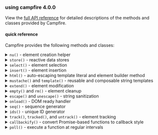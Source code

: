 ### using campfire 4.0.0

View the [full API reference](/site/docs/modules/campfire.html) for detailed
descriptions of the methods and classes provided by Campfire.

#### quick reference

Campfire provides the following methods and classes:

<details>
<summary><code>nu()</code> - element creation helper</summary>

Creates a new DOM element with a fluent builder API.

##### Create a simple element

```js
const [div] = cf.nu("div")
  .content("Hello World")
  .attr("id", "greeting")
  .done();
```

##### Button with click handler

```js
const [button] = cf.nu("button#submit.primary")
  .content("Submit")
  .attr("type", "submit")
  .on("click", () => console.log("Clicked!"))
  .style("backgroundColor", "blue")
  .done();
```

##### Element with classes

```js
const [card] = cf.nu(".card.shadow") // Creates div by default
  .content("Card content")
  .done();
```

##### Element with reactive template using NuBuilder::html()

```js
const name = cf.store({ value: "John" });
const role = cf.store({ value: "User" });

const [profile] = cf.nu("div.profile")
  .deps({ name, role })
  // render function runs again whenever name/role change
  .render(({ name, role }, { b, first }) =>
    b
      .html`<h2>${name}</h2><p>Role: ${role}</p>`
      .style("color", role === "Admin" ? "red" : "blue")
      // can detect if this is first render or a re-render
      .attr("data-initialized", first ? "initializing" : "updated")
  )
  .done();
```

##### Reactive content with builder pattern

```js
const name = cf.store({ value: "John" });
const admin = cf.store({ value: false });

const [greeting] = cf.nu("h1")
  .deps({ name, admin })
  .render(({ name, admin }, { b }) => b
    .content(`Hello, ${name}!`)
    .style("color", admin ? "red" : "black")
    .attr("title", admin ? "Administrator" : "User");
  )
  .done();
```

##### Direct HTML templating in render function

```js
const name = cf.store({ value: "John" });

const renderGreeting = (name: string) => 
  cf.html`<span>Hello, ${name}</span>`

const [greeting] = cf.nu("h1")
  .deps({ name })
  // b.html() sets innerHTML without escaping
  // use b.content() to do it safely
  .render(({ name }, { b }) => b.html(renderGreeting(name)))
  .done();

// or you can disable escaping with nu(...).raw(true).done()
```

##### Select multiple created elements with `.gimme()`

```js
const [card, title, desc] = cf.nu("div.card")
  .html(`
    <h2 class="title">Card Title</h2>
    <p class="desc">Description</p>
  `)
  .gimme(".title", ".desc") // Variadic - pass any number of selectors
  .done();
```

##### Compose elements with reactive children

```js
const parentData = cf.store({ value: "Parent content" });
const childData = cf.store({ value: "Child content" });
// Parent with slots for child components
const [parent] = cf.nu("section", {
  deps: { data: parentData },
  render: ({ data }) => `
    <h3>${data}</h3>
    <cf-slot name="child"></cf-slot>
  `,
  children: {
    // Child components maintain independent reactivity
    // and are preserved between re-renders of the parent
    child: cf.nu("div")
      .deps({ data: childData })
      .render(({ data }) => data)
      .done(),
  },
}).done();
```

##### Compose with multiple reactive children in a single slot

```js
const items = cf.store({ type: "list", value: ["Item 1", "Item 2", "Item 3"] });

// Create multiple listItem components
const listItems = items.value.map((text) =>
  cf.nu("li")
    .content(text)
    .done()
);

// Create container and insert children
const [container] = cf.nu("div")
  .html`
    <h3>Item List</h3>
    <ul><cf-slot name="items"></cf-slot></ul>
  `
  .children({ listItems })
  .done();
```

##### Using an existing element with nu()

```js
// Get a reference to an existing element
const existing = document.getElementById("my-element");

// Add reactive behavior to it
cf.nu(existing, {
  deps: { message },
  render: ({ message }, { b }) => {
    return b
      .content(`Current message: ${message}`)
      .style("color", message.length > 20 ? "red" : "black");
  },
}).done();
```

##### Clearing attributes and styles conditionally

```js
const disabled = cf.store({ value: false });
const theme = cf.store({ value: "light" });

const themes = {
  dark: { backgroundColor: "#303030", color: "white" },
  light: { backgroundColor: "#f5f4f0", color: "#202020" },
};

const [button] = cf.nu("button")
  .content("Click me")
  .deps({ disabled, theme })
  .render(({ disabled, theme }, { b }) => {
    // Conditionally set or clear attributes (empty string clears)
    b.attr("disabled", disabled ? "disabled" : "");

    b.style("backgroundColor", themes[theme].backgroundColor);
    b.style("color", themes[theme].color);
    return b;
  })
  // assign click listener
  .on("click", () => theme.update(theme.value === "light" ? "dark" : "light"))
  .done();
```

##### Track elements for global access (see track() and untrack() below)

```js
// Create and globally track an element by ID
const [modal] = cf.nu("div.modal")
  .content("Modal Content")
  .track("app-modal") // Register with global tracking system
  .done();

// Later, retrieve the element from anywhere
const elt = cf.tracked("app-modal");
if (elt) {
  elt.style.display = "block";
}

// when done
cf.untrack("app-modal");
```

</details>

<details>
<summary><code>store()</code> - reactive data stores</summary>

Creates reactive data stores to manage state with automatic UI updates.

##### A simple value store

```js
const counter = cf.store({ value: 0 });
counter.update(5); // Sets value to 5
counter.current(); // Gets current value (5)
```

##### Subscribe to changes

```js
counter.on("change", (event) => {
  console.log(`Value changed to ${event.value}`);
});

// Optionally trigger the callback immediately with current value
counter.on("change", (event) => {
  console.log(`Value changed to ${event.value}`);
}, true); // Pass true to call immediately
```

##### List store for arrays

```js
const todoList = cf.store({ type: "list", value: ["Buy milk"] });
todoList.push("Walk dog"); // Adds to the end
todoList.remove(0); // Removes first item
todoList.clear(); // Empties the list
```

##### Map store for key-value data

```js
const user = cf.store({
  type: "map",
  value: { name: "John", age: 30 },
});
user.set("location", "New York"); // Add/update a property
user.delete("age"); // Remove a property
user.clear(); // Empty the map
```

##### Subscribe to all events with any()

```js
todoList.any((event) => {
  console.log(`Event type: ${event.type}`);
});
```

##### Update values with a transform function

```js
const counter = cf.store({ value: 10 });

// Using a value directly
counter.update(20);

// Using a transform function
counter.update((currentValue) => currentValue + 5); // Increments by 5

// More complex transformations
const user = cf.store({
  type: "map",
  value: { name: "John", visits: 0, lastVisit: null },
});

// Update multiple properties based on current value
user.update((current) => ({
  ...current,
  visits: current.visits + 1,
  lastVisit: new Date(),
}));
```

</details>

<details>
<summary><code>select()</code> - element selection</summary>

Selects elements from the DOM with a unified API.

##### Select a single element (returns an array with one item)

```js
const [header] = cf.select({ s: "#page-header" });
// or if you need the ref for passing somewhere:
const header = cf.select({ s: "#page-header", single: true });
```

##### Select from a specific parent element

```js
const [submitButton] = cf.select({
  s: 'button[type="submit"]',
  from: formElement,
});
```

##### Select multiple elements

```js
const paragraphs = cf.select({
  s: "p",
  all: true,
});
```

##### Combining with other operations

```js
cf.select({ s: ".cards", all: true }).forEach((card) => {
  cf.extend(card, { style: { border: "1px solid black" } });
});
```

</details>

<details>
<summary><code>insert()</code> - element insertion</summary>

Inserts elements into the DOM at specific positions.

##### Insert at the end of a container

```js
cf.insert([elt], { into: container });
```

##### Insert at the start of a container

```js
cf.insert([elt], { into: container, at: "start" });
```

##### Insert before (as siblings of) another element

```js
cf.insert([elt], { before: referenceElement });
```

##### Insert multiple elements after (as siblings of) another element

```js
cf.insert([elt1, elt2], { after: referenceElement });
```

##### Create and insert in one step

```js
cf.insert(cf.nu().content("New content").done(), { into: document.body });
```

</details>

<details>
<summary><code>html()</code> - auto-escaping template literal and element builder method</summary>

Creates HTML strings with automatic escaping of interpolated values.

##### Basic usage with automatic escaping

```js
const username = '<script>alert("XSS")</script>';
const greeting = cf.html`Hello, ${username}!`;
// Result: "Hello, &lt;script&gt;alert("XSS")&lt;/script&gt;!"
```

##### Use r() to disable escaping for trusted content

```js
const trusted = cf.r('"<b>Bold text</b>"');
const message = cf.html`Safe message: ${trusted}`;
// Result: "Safe message: "<b>Bold text</b>""
```

##### Use with element creation

```js
const [div] = cf.nu("div")
  .deps({ user })
  // .html() is equivalent to .content().raw(true)
  .html(({ user }) => cf.html`<h1>Title</h1><p>${user}</p>`)
  .done();
```

</details>

<details>
<summary><code>mustache()</code> and <code>template()</code> - reusable and composable string templates</summary>

A lightweight implementation of the Mustache templating system for string
interpolation.

##### Basic variable interpolation (escaped by default)

```js
const result = cf.mustache("Hello, {{ name }}!", { name: "John" });
// Result: "Hello, John!"
```

##### Unescaped HTML content

```js
const result = cf.mustache("Welcome, {{{ userHtml }}}!", {
  userHtml: "<b>Admin</b>",
});
// Result: "Welcome, <b>Admin</b>!"
```

##### Sections - conditionally show content

```js
const result = cf.mustache(
  "{{#loggedIn}}Welcome back!{{/loggedIn}}{{^loggedIn}}Please log in.{{/loggedIn}}",
  { loggedIn: true },
);
// Result: "Welcome back!"
```

##### Array iteration with sections

```js
const result = cf.mustache(
  "<ul>{{#items}}<li>{{name}}</li>{{/items}}</ul>",
  { items: [{ name: "Item 1" }, { name: "Item 2" }] },
);
```

##### Working with primitive arrays

```js
const result = cf.mustache(
  "Numbers: {{#numbers}}{{.}}, {{/numbers}}",
  { numbers: [1, 2, 3] },
);
// Result: "Numbers: 1, 2, 3, "
```

##### Context changes with object values

```js
const result = cf.mustache(
  "{{#user}}Name: {{name}}, Age: {{age}}{{/user}}",
  { user: { name: "John", age: 30 } },
);
// Result: "Name: John, Age: 30"
```

##### Nested sections

```js
const result = cf.mustache(
  "{{#user}}{{name}} {{#admin}}(Admin){{/admin}}{{^admin}}(User){{/admin}}{{/user}}",
  { user: { name: "John", admin: true } },
);
// Result: "John (Admin)"
```

##### Escaping mustache syntax

```js
const result = cf.mustache(
  "This is not a variable: \\{{ name }}",
  { name: "John" },
);
// Result: "This is not a variable: {{ name }}"
```

##### Create reusable template function (compile once, render many times)

```js
// Compile template once
const greet = cf.template("Hello, {{ name }}!");

// Use multiple times with different data
const aliceGreeting = greet({ name: "Alice" }); // "Hello, Alice!"
const bobGreeting = greet({ name: "Bob" }); // "Hello, Bob!"
```

</details>

<details>
<summary><code>extend()</code> - element modification</summary>

Modifies existing DOM elements with the same options as <code>nu()</code>.

##### Basic usage

```js
const element = document.querySelector("#my-element");
cf.extend(element, {
  contents: "New content",
  style: { color: "red", fontSize: "16px" },
});
```

##### Add event handlers

```js
cf.extend(element, {
  on: {
    click: () => console.log("Clicked!"),
    mouseover: () => element.style.opacity = "0.8",
  },
});
```

##### With reactive data

```js
const titleStore = cf.store({ value: "Initial Title" });

cf.extend(pageHeader, {
  contents: ({ title }) => `Page: ${title}`,
  deps: { title: titleStore },
});
```

##### Composing elements with extend

```js
const childContent = cf.store({ value: "Child text" });

cf.extend(container, {
  contents: `<h2>Container</h2>
<cf-slot name="childSlot"></cf-slot>`,
  raw: true,
  children: {
    childSlot: cf.nu("span")
      .deps({ childContent })
      .content(({ childContent }) => childContent)
      .ref(),
  },
});
```

</details>

<details>
<summary><code>empty()</code> and <code>rm()</code> - element cleanup</summary>

Remove elements or their contents from the DOM.

##### Empty an element (removes all children)

```js
cf.empty(container);
```

##### Remove element entirely

```js
cf.rm(element);
```

</details>

<details>
<summary><code>escape()</code> and <code>unescape()</code> - string sanitization</summary>

Simple HTML escaping and unescaping utilities. These are the bare minimum for
inserting text into the DOM - you should look to a different library for more
complex needs.

```js
escape("<script>alert('XSS')</script>"); // "&lt;script&gt;alert('XSS')&lt;/script&gt;"

// Unescape previously escaped strings
unescape("&lt;script&gt;alert('XSS')&lt;/script&gt;"); // "<script>alert('XSS')</script>"
```

</details>

<details>
<summary><code>onload()</code> - DOM ready handler</summary>

Executes code when the DOM is fully loaded.

```js
cf.onload(() => {
  // Initialize application
  const [app] = cf.nu("div#app").done();
  cf.insert(app, { into: document.body });
});
```

</details>

<details>
<summary><code>seq()</code> - sequence generator</summary>

Generates numerical sequences for iteration.

##### Range from 0 to 5 (exclusive)

```js
cf.seq(5); // [0, 1, 2, 3, 4]
```

##### Range from 2 to 7 (exclusive)

```js
cf.seq(2, 7); // [2, 3, 4, 5, 6]
```

##### Range with custom step

```js
cf.seq(1, 10, 2); // [1, 3, 5, 7, 9]
```

##### Creating multiple elements with seq

```js
cf.seq(5).forEach((i) => {
  const [item] = cf.nu("li")
    .content(`Item ${i + 1}`)
    .done();
  cf.insert(item, { into: listElement });
});
```

</details>

<details>
<summary><code>ids()</code> - unique ID generator</summary>

Generates unique IDs with an optional prefix. Useful for creating HTML element
IDs.

##### Basic usage

```js
const generateId = cf.ids(); // Default prefix is 'cf-'
const id1 = generateId(); // e.g. "cf-a1b2c3"

// With custom prefix
const generateButtonId = cf.ids("btn");
const buttonId = generateButtonId(); // e.g. "btn-g7h8i9"
```

##### Creating elements with unique IDs

```js
const idGenerator = cf.ids("form-field");

cf.seq(3).forEach(() => {
  const fieldId = idGenerator();
  const [field, label] = cf.nu("div.form-field")
    .html`
      <label for="${fieldId}">Field</label>
      <input id="${fieldId}" type="text">
    `
    .gimme("label", "input")
    .done();
});
```

##### Connected form elements with unique IDs

```js
const getId = cf.ids("profile");

const LabeledInput = (labelText, type = "text") => {
  const fieldId = getId();
  return cf.nu("div.form-group")
    .html`
      <label for="${fieldId}">${labelText}</label>
      <input id="${fieldId}" type="${type}">
    `
    .done();
};

const [emailGroup] = LabeledInput("Username", "email");
```

</details>

<details>
<summary><code>track()</code>, <code>tracked()</code>, and <code>untrack()</code> - element tracking</summary>

Provides a global registry to track and retrieve elements by custom IDs.

##### Track elements for later use

```js
// Create and track elements
const [header] = cf.nu("header")
  .content("App Header")
  .done();

// Track the element with a custom ID
cf.track("main-header", header);

// Later retrieve the element from anywhere in your code
const retrievedHeader = cf.tracked("main-header");
```

##### Cleanup tracked elements

```js
// Remove tracking when it's no longer needed
function removeComponent() {
  const component = cf.tracked("my-component");
  if (component) {
    cf.rm(component);
    cf.untrack("my-component");
  }
}
```

</details>

<details>
<summary><code>callbackify()</code> - convert Promise-based functions to callback style</summary>

Converts a function that returns a Promise into a function that accepts a
Node-style callback. Especially useful for using async operations in Store event
handlers.

##### Using with Store event handlers

```js
// Store event handlers are expected to be synchronous
// This pattern enables async operations without marking the handler as async

// Define an async operation
const loadEditorAsync = async (postId) => {
  const content = await fetchPostContent(postId);
  const [element, editor] = await createEditor(content);
  return { element, editor };
};

// In a store subscription:
postStore.on("update", (event) => {
  // Launch the async operation properly
  callbackify(loadEditorAsync)(
    (err, result) => {
      if (err) {
        console.error("Failed to load editor:", err);
        return;
      }

      // Handle the result when the async operation completes
      const { element, editor } = result;
      cf.insert(element, { into: container });
      postStore.set("editor", editor);
    },
    event.value,
  );
});
```

##### Integrating with callback-based APIs

```js
// Original async function
const getUser = async (userId) => {
  const response = await fetch(`/api/users/${userId}`);
  return response.json();
};

// Convert to callback style
const getUserCb = cf.callbackify(getUser);

// Use with a callback
getUserCb((err, data) => {
  if (err) {
    console.error("Error:", err);
    return;
  }
  console.log("User data:", data);
}, "12345");
```

##### Error handling with callbackify

```js
const processItems = async (items) => {
  // This might throw errors
  const results = await Promise.all(items.map(processItem));
  return results;
};

// Safe error handling with callbackify
cf.store({ value: [] }).on("update", (event) => {
  cf.callbackify(processItems)(
    (error, results) => {
      if (error) {
        errorStore.update(`Processing failed: ${error.message}`);
        return;
      }
      resultStore.update(results);
    },
    event.value,
  );
});
```

</details>

<details>
<summary><code>poll()</code> - execute a function at regular intervals</summary>

Repeatedly executes a function at specified intervals with proper cleanup.

##### Basic polling example

```js
// Check for updates every 5 seconds, starting 5 seconds from now
const stopPolling = cf.poll(() => checkMessages(user), 5000);

// Or call immediately:
const stopPolling = cf.poll(
  () => checkMessages(user),
  5000,
  /* callNow */ true,
);

// Later, when you want to stop polling:
stopPolling();
```

##### Passing messages out of poll()

You can use stores to pass messages out of the poll function, aside from just
using good old-fashioned closures:

```js
const messages = cf.store({ type: "list", value: [] });

const stopMessagePolling = cf.poll(
  () => {
    fetch("/api/messages")
      .then((response) => response.json())
      .then((data) => messages.update(data));
  },
  10000,
  true,
);

// Cancel polling when component is removed
const cleanup = () => {
  stopMessagePolling();
  messages.dispose();
};
```

</details>
